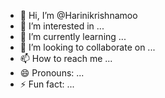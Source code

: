 - 👋 Hi, I’m @Harinikrishnamoo
- 👀 I’m interested in ...
- 🌱 I’m currently learning ...
- 💞️ I’m looking to collaborate on ...
- 📫 How to reach me ...
- 😄 Pronouns: ...
- ⚡ Fun fact: ...

<!---
Harinikrishnamoo/Harinikrishnamoo is a ✨ special ✨ repository because its `README.md` (this file) appears on your GitHub profile.
You can click the Preview link to take a look at your changes.
--->
